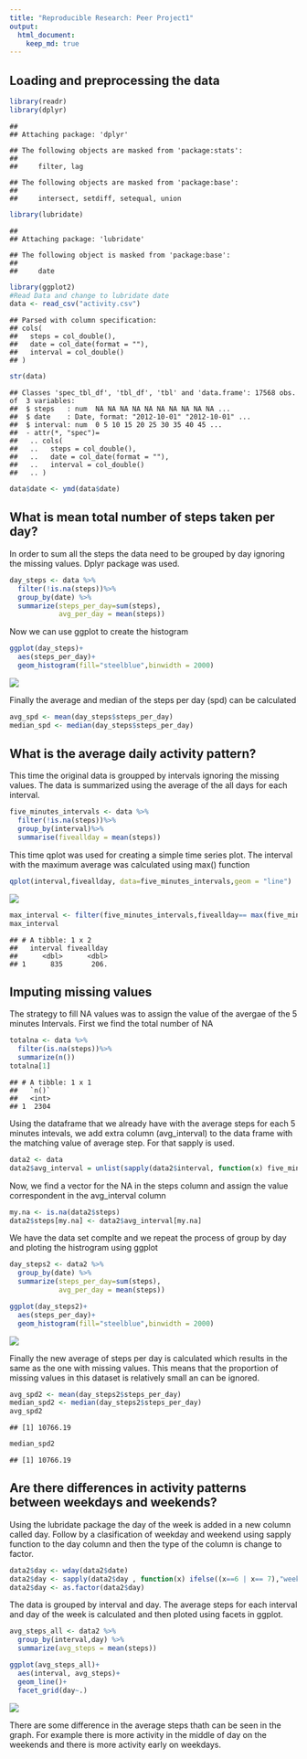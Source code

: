 ```yaml
---
title: "Reproducible Research: Peer Project1"
output: 
  html_document:
    keep_md: true
---
```



## Loading and preprocessing the data

```r
library(readr)
library(dplyr)
```

```
## 
## Attaching package: 'dplyr'
```

```
## The following objects are masked from 'package:stats':
## 
##     filter, lag
```

```
## The following objects are masked from 'package:base':
## 
##     intersect, setdiff, setequal, union
```

```r
library(lubridate)
```

```
## 
## Attaching package: 'lubridate'
```

```
## The following object is masked from 'package:base':
## 
##     date
```

```r
library(ggplot2)
#Read Data and change to lubridate date
data <- read_csv("activity.csv")
```

```
## Parsed with column specification:
## cols(
##   steps = col_double(),
##   date = col_date(format = ""),
##   interval = col_double()
## )
```

```r
str(data)
```

```
## Classes 'spec_tbl_df', 'tbl_df', 'tbl' and 'data.frame':	17568 obs. of  3 variables:
##  $ steps   : num  NA NA NA NA NA NA NA NA NA NA ...
##  $ date    : Date, format: "2012-10-01" "2012-10-01" ...
##  $ interval: num  0 5 10 15 20 25 30 35 40 45 ...
##  - attr(*, "spec")=
##   .. cols(
##   ..   steps = col_double(),
##   ..   date = col_date(format = ""),
##   ..   interval = col_double()
##   .. )
```

```r
data$date <- ymd(data$date)
```

## What is mean total number of steps taken per day?

In order to sum all the steps the data need to be grouped by day ignoring the missing values. Dplyr package was used. 

```r
day_steps <- data %>%
  filter(!is.na(steps))%>%
  group_by(date) %>%
  summarize(steps_per_day=sum(steps),
            avg_per_day = mean(steps))
```
Now we can use ggplot to create the histogram

```r
ggplot(day_steps)+
  aes(steps_per_day)+
  geom_histogram(fill="steelblue",binwidth = 2000)
```

![](PA1_template_files/figure-html/unnamed-chunk-3-1.png)<!-- -->

Finally the average and median of the steps per day (spd) can be calculated

```r
avg_spd <- mean(day_steps$steps_per_day)
median_spd <- median(day_steps$steps_per_day)
```

## What is the average daily activity pattern?
This time the original data is groupped by intervals ignoring the missing values. The data is summarized using the average of the all days for each interval. 

```r
five_minutes_intervals <- data %>%
  filter(!is.na(steps))%>%
  group_by(interval)%>%
  summarise(fiveallday = mean(steps))
```
This time qplot was used for creating a simple time series plot. The interval with the maximum average was calculated using max() function

```r
qplot(interval,fiveallday, data=five_minutes_intervals,geom = "line")
```

![](PA1_template_files/figure-html/unnamed-chunk-6-1.png)<!-- -->

```r
max_interval <- filter(five_minutes_intervals,fiveallday== max(five_minutes_intervals$fiveallday))
max_interval
```

```
## # A tibble: 1 x 2
##   interval fiveallday
##      <dbl>      <dbl>
## 1      835       206.
```


## Imputing missing values
The strategy to fill NA values was to assign the value of the avergae of the 5 minutes Intervals. First we find the total number of NA


```r
totalna <- data %>%
  filter(is.na(steps))%>%
  summarize(n())
totalna[1]
```

```
## # A tibble: 1 x 1
##   `n()`
##   <int>
## 1  2304
```
Using the dataframe that we already have with the average steps for each 5 minutes intevals, we add extra column (avg_interval) to the data frame with the matching value of average step. For that sapply is used.

```r
data2 <- data
data2$avg_interval = unlist(sapply(data2$interval, function(x) five_minutes_intervals[x== five_minutes_intervals$interval,2]))
```
Now, we find a vector for the NA in the steps column and assign the value correspondent in the avg_interval column

```r
my.na <- is.na(data2$steps)
data2$steps[my.na] <- data2$avg_interval[my.na]
```
We have the data set complte and we repeat the process of group by day and ploting the histrogram using ggplot

```r
day_steps2 <- data2 %>%
  group_by(date) %>%
  summarize(steps_per_day=sum(steps),
            avg_per_day = mean(steps))

ggplot(day_steps2)+
  aes(steps_per_day)+
  geom_histogram(fill="steelblue",binwidth = 2000)
```

![](PA1_template_files/figure-html/unnamed-chunk-10-1.png)<!-- -->

Finally the new average of steps per day is calculated which results in the same as the one with missing values. This means that the proportion of missing values in this dataset is relatively small an can be ignored. 

```r
avg_spd2 <- mean(day_steps2$steps_per_day)
median_spd2 <- median(day_steps2$steps_per_day)
avg_spd2
```

```
## [1] 10766.19
```

```r
median_spd2
```

```
## [1] 10766.19
```

## Are there differences in activity patterns between weekdays and weekends?
Using the lubridate package the day of the week is added in a new column called day. Follow by a clasification of weekday and weekend using sapply function to the day column and then the type of the column is change to factor. 

```r
data2$day <- wday(data2$date)
data2$day <- sapply(data2$day , function(x) ifelse((x==6 | x== 7),"weekend","weekday"))
data2$day <- as.factor(data2$day)
```
The data is grouped by interval and day. The average steps for each interval and day of the week is calculated and then ploted using facets in ggplot. 

```r
avg_steps_all <- data2 %>%
  group_by(interval,day) %>%
  summarize(avg_steps = mean(steps))

ggplot(avg_steps_all)+
  aes(interval, avg_steps)+
  geom_line()+
  facet_grid(day~.)
```

![](PA1_template_files/figure-html/unnamed-chunk-13-1.png)<!-- -->

There are some difference in the average steps thath can be seen in the graph. For example there is more activity in the middle of day on the weekends and there is more activity early on weekdays. 
